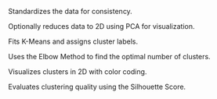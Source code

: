 Standardizes the data for consistency.

Optionally reduces data to 2D using PCA for visualization.

Fits K-Means and assigns cluster labels.

Uses the Elbow Method to find the optimal number of clusters.

Visualizes clusters in 2D with color coding.

Evaluates clustering quality using the Silhouette Score.
